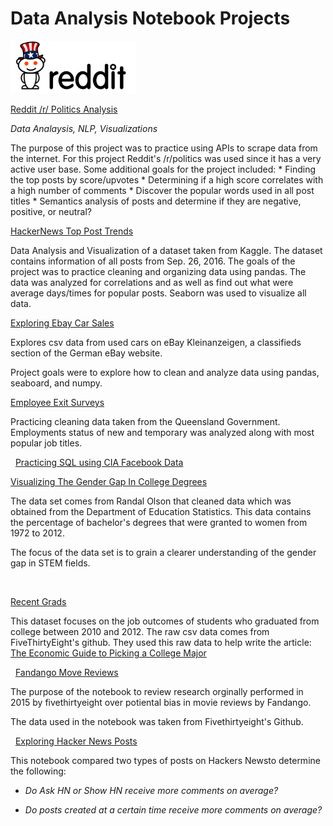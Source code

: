 Data Analysis Notebook Projects
===============================


<img src="/assets/redditpolitics.png"  width="200"/>

[Reddit /r/ Politics Analysis](https://colab.research.google.com/drive/1iJMfqWmndtQesGG0-eSoEYx8e1pbgYjb?usp=sharing)


<p><i>Data Analaysis, NLP, Visualizations</i></p>
The purpose of this project was to practice using APIs to scrape data from the internet. For this project Reddit's /r/politics was used since it has a very active user base. Some additional goals for the project included:
* Finding the top posts by score/upvotes
* Determining if a high score correlates with a high number of comments
* Discover the popular words used in all post titles
* Semantics analysis of posts and determine if they are negative, positive, or neutral?


<p>

[HackerNews Top Post Trends](https://colab.research.google.com/drive/1HEwirHdj8ynFC8whBrNv9z6Q6KaaHOm5?usp=sharing)

Data Analysis and Visualization of a dataset taken from Kaggle.  The dataset contains information of all posts from Sep. 26, 2016.  The goals of the project was to practice cleaning and organizing data using pandas.  The data was analyzed for correlations and as well as find out what were average days/times for popular posts.  Seaborn was used to visualize all data.


[Exploring Ebay Car
Sales](https://colab.research.google.com/drive/1pHZDxpXzIgK3bFvpHgFnvmcQEyx4nGP2)

Explores csv data from used cars on eBay Kleinanzeigen, a classifieds section of
the German eBay website.

Project goals were to explore how to clean and analyze data using pandas,
seaboard, and numpy.


[Employee Exit
Surveys](https://colab.research.google.com/drive/16CZva16IHUjw11A5hU9JW9tFgxFsp0rg)

Practicing cleaning data taken from the Queensland Government. Employments
status of new and temporary was analyzed along with most popular job titles.

 
[Practicing SQL using CIA Facebook
Data](https://colab.research.google.com/drive/1d5nKF02D4QeV7wwv0bg3uN5FOKxn2YDV)


[Visualizing The Gender Gap In College
Degrees](https://colab.research.google.com/drive/1PlI-u4ZUnBlCiT42ufaI9LP8UQSXUuEZ)

The data set comes from Randal Olson that cleaned data which was obtained from
the Department of Education Statistics. This data contains the percentage of
bachelor's degrees that were granted to women from 1972 to 2012.

The focus of the data set is to grain a clearer understanding of the gender gap
in STEM fields.

 

[Recent
Grads](https://colab.research.google.com/drive/1TmnXmpR0bPNjhmD7hj0AtkCD4PRnDwJa)

This dataset focuses on the job outcomes of students who graduated from college
between 2010 and 2012. The raw csv data comes from FiveThirtyEight's github.
They used this raw data to help write the article: [The Economic Guide to
Picking a College
Major](https://fivethirtyeight.com/features/the-economic-guide-to-picking-a-college-major/)

 
[Fandango Move
Reviews](https://colab.research.google.com/drive/1nZg7kCNbGCytypYivUIol3UyHiukZwsw)

The purpose of the notebook to review research orginally performed in 2015 by
fivethirtyeight over potiental bias in movie reviews by Fandango.

The data used in the notebook was taken from Fivethirtyeight's Github.

 
[Exploring Hacker News
Posts](https://colab.research.google.com/drive/1VzxUKTIXDI3qIIdN3V4uWEpFhjg8DV3H)

This notebook compared two types of posts on Hackers Newsto determine the
following:

-   *Do Ask HN or Show HN receive more comments on average?*

-   *Do posts created at a certain time receive more comments on average?*


